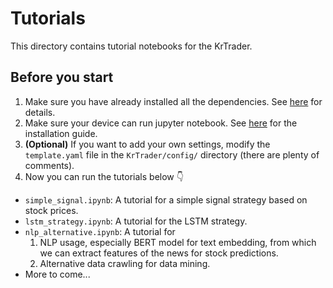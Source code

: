 # Tutorials

This directory contains tutorial notebooks for the KrTrader.

## Before you start

1. Make sure you have already installed all the dependencies. See [here](https://github.com/yxKryptonite/KrTrader#dependencies) for details.
2. Make sure your device can run jupyter notebook. See [here](https://jupyter.org/install) for the installation guide.
3. **(Optional)** If you want to add your own settings, modify the `template.yaml` file in the `KrTrader/config/` directory (there are plenty of comments).
4. Now you can run the tutorials below 👇

- `simple_signal.ipynb`: A tutorial for a simple signal strategy based on stock prices.
- `lstm_strategy.ipynb`: A tutorial for the LSTM strategy.
- `nlp_alternative.ipynb`: A tutorial for 
  1. NLP usage, especially BERT model for text embedding, from which we can extract features of the news for stock predictions.
  2. Alternative data crawling for data mining.
- More to come...